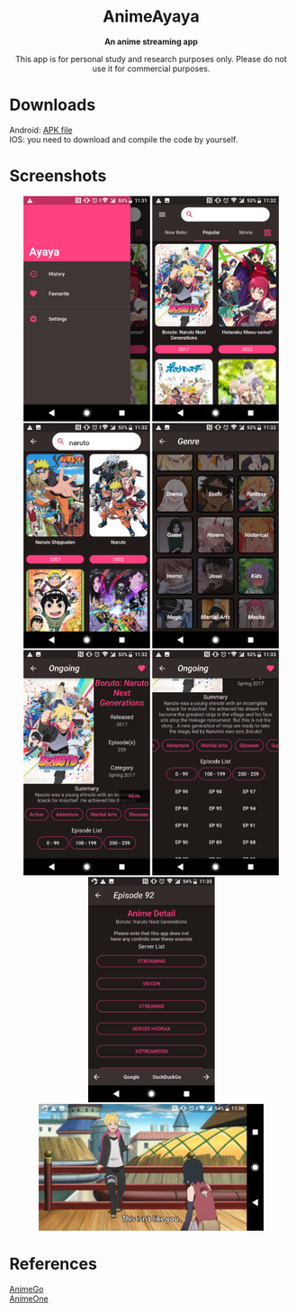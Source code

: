 <div align="center">
<h1>AnimeAyaya</h1>

**An anime streaming app**

This app is for personal study and research purposes only.
Please do not use it for commercial purposes.

</div>

# Downloads
Android: [APK file](https://github.com/whysobusy/AnimeAyaya/releases/tag/v1.0) \
IOS: you need to download and compile the code by yourself.

# Screenshots
<div align="center">
  <img src="https://github.com/whysobusy/AnimeAyaya/blob/main/screenshots/s1.png" width="225px" height="400px" />
  <img src="https://github.com/whysobusy/AnimeAyaya/blob/main/screenshots/s2.png" width="225px" height="400px" />
  <img src="https://github.com/whysobusy/AnimeAyaya/blob/main/screenshots/s3.png" width="225px" height="400px" />
  <img src="https://github.com/whysobusy/AnimeAyaya/blob/main/screenshots/s4.png" width="225px" height="400px" />
  <img src="https://github.com/whysobusy/AnimeAyaya/blob/main/screenshots/s5.png" width="225px" height="400px" />
  <img src="https://github.com/whysobusy/AnimeAyaya/blob/main/screenshots/s6.png" width="225px" height="400px" />
  <img src="https://github.com/whysobusy/AnimeAyaya/blob/main/screenshots/s7.png" width="225px" height="400px" />
<img src="https://github.com/whysobusy/AnimeAyaya/blob/main/screenshots/s8.png" width="400px" height="225px" />
</div>

# References
[AnimeGo](https://github.com/HQAnime/AnimeGo-Re) \
[AnimeOne](https://github.com/HQAnime/AnimeOne)

